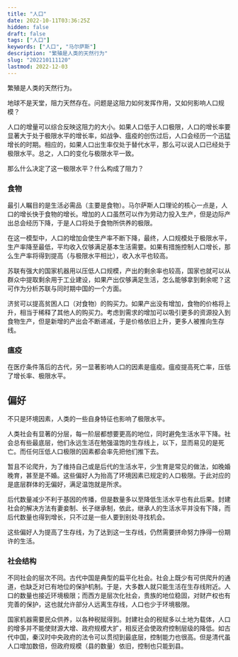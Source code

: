 ```yaml
---
title: "人口"
date: 2022-10-11T03:36:25Z
hidden: false
draft: false
tags: ["人口"]
keywords: ["人口", "马尔萨斯"]
description: "繁殖是人类的天然行为"
slug: "202210111120"
lastmod: 2022-12-03
---
```


繁殖是人类的天然行为。

地球不是天堂，阻力天然存在。问题是这阻力如何发挥作用，又如何影响人口规模？

人口的增量可以综合反映这阻力的大小。如果人口低于人口极限，人口的增长率要显著大于处于极限水平的增长率，如战争、瘟疫的创伤过后，人口会经历一个迅猛增长的时期。相应的，如果人口出生率仅处于替代水平，那么可以说人口已经处于极限水平。总之，人口的变化与极限水平一致。

那么什么决定了这一极限水平？什么构成了阻力？

### 食物

最引人瞩目的是生活必需品（主要是食物）。马尔萨斯人口理论的核心一点是，人口的增长快于食物的增长。增加的人口虽然可以作为劳动力投入生产，但是边际产出总会经历下降，于是人口将处于食物所供养的极限。

在这一模型中，人口的增加会使生产率不断下降，最终，人口规模处于极限水平，生产率降至最低，平均收入仅够满足基本生活需要。如果有措施控制人口增长，那么生产率将得到提高（与极限水平相比），收入水平也较高。

苏联有强大的国家机器用以压低人口规模，产出的剩余率也较高，国家也就可以从群众中提取剩余用于工业建设，如果产出仅够满足生活，怎么能够拿到剩余呢？这可作为分析苏联与同时期中国的一个方面。

济贫可以提高贫困人口（对食物）的购买力。如果产出没有增加，食物的价格将上升，相当于稀释了其他人的购买力。考虑到需求的增加可以吸引更多的资源投入到食物生产，但是新增的产出会不断递减，于是价格依旧上升，更多人被推向生存线。

### 瘟疫

在医疗条件落后的古代，另一显著影响人口的因素是瘟疫。瘟疫提高死亡率，压低了增长率、极限水平。

## 偏好

不只是环境因素，人类的一些自身特征也影响了极限水平。

人类社会有显著的分层，每一阶层都想要更高的地位，同时避免生活水平下降。社会总有些最底层，他们永远生活在勉强温饱的生存线上，以下，显而易见的是死亡。而任何压低人口极限的因素都会率先把他们推下去。

暂且不论爬升，为了维持自己或是后代的生活水平，少生育是常见的做法，如晚婚晚育，甚至是不婚。这些偏好人为抬高了环境因素已规定的人口极限。于此对应的是底层群体的无偏好，满足温饱就是所求。

后代数量减少不利于基因的传播，但是数量多以至降低生活水平也有此后果。封建社会的解决方法有妻妾制、长子继承制，依此，继承人的生活水平并没有下降，而后代数量也得到增长，只不过是一些人要到别处寻找机会。

这些偏好人为提高了生存线，为了达到这一生存线，仍然需要拼命努力挣得一份期许的生活。

### 社会结构

不同社会的层次不同。古代中国是典型的扁平化社会。社会上既少有可供爬升的通道，也缺乏对已有地位的保护机制。于是，大多数人就只能生活在生存线附近。人口的数量也接近环境极限；而西方是层次化社会，贵族的地位稳固，对财产权也有完善的保护，这也就允许部分人远离生存线，人口也少于环境极限。

国家机器需要民众供养，以各种税赋得到。封建社会的税赋多以土地为载体，人口的增多并不能使财源大增、政府规模大扩，相反还会使政府控制层级的降低。如古代中国，秦汉时中央政府的法令可以贯彻到最底层，控制能力也很高。但是清代虽人口增加数倍，但政府规模（县的数量）依旧，控制也只能到县。
